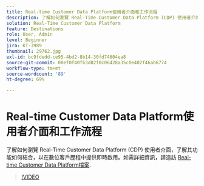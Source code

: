 ```yaml
---
title: Real-time Customer Data Platform使用者介面和工作流程
description: 了解如何瀏覽 Real-Time Customer Data Platform (CDP) 使用者介面，了解其功能如何結合，以在數位客戶歷程中提供即時啟用。
solution: Real-Time Customer Data Platform
feature: Destinations
role: User, Admin
level: Beginner
jira: KT-3989
thumbnail: 29762.jpg
exl-id: bc9fdedd-ce95-4bd2-8b14-30fd74604ea8
source-git-commit: 00ef0f40fb3d82f0c06428a35c0e402f46ab6774
workflow-type: tm+mt
source-wordcount: '89'
ht-degree: 69%

---
```


# Real-time Customer Data Platform使用者介面和工作流程

了解如何瀏覽 Real-Time Customer Data Platform (CDP) 使用者介面，了解其功能如何結合，以在數位客戶歷程中提供即時啟用。如需詳細資訊，請造訪 [Real-time Customer Data Platform檔案](https://experienceleague.adobe.com/docs/experience-platform/rtcdp/overview.html?lang=zh-Hant).

>[!VIDEO](https://video.tv.adobe.com/v/29762?learn=on)
